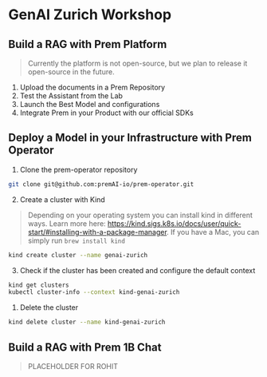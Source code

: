 # GenAI Zurich Workshop

## Build a RAG with Prem Platform

> Currently the platform is not open-source, but we plan to release it open-source in the future.

1. Upload the documents in a Prem Repository
2. Test the Assistant from the Lab
3. Launch the Best Model and configurations
4. Integrate Prem in your Product with our official SDKs

## Deploy a Model in your Infrastructure with Prem Operator 

1. Clone the prem-operator repository

```bash
git clone git@github.com:premAI-io/prem-operator.git
```

2. Create a cluster with Kind

> Depending on your operating system you can install kind in different ways. Learn more here: https://kind.sigs.k8s.io/docs/user/quick-start/#installing-with-a-package-manager. If you have a Mac, you can simply run `brew install kind`

```bash
kind create cluster --name genai-zurich
```

3. Check if the cluster has been created and configure the default context

```bash
kind get clusters
kubectl cluster-info --context kind-genai-zurich
```

1. Delete the cluster 

```bash
kind delete cluster --name kind-genai-zurich 
```

## Build a RAG with Prem 1B Chat

> PLACEHOLDER FOR ROHIT